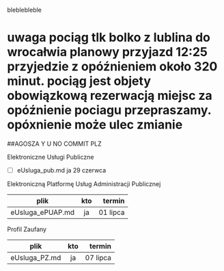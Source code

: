 ﻿

bleblebleble

# uwaga pociąg tlk bolko z lublina do wrocałwia planowy przyjazd 12:25 przyjedzie z opóźnieniem około 320 minut. pociąg jest objety obowiązkową rezerwacją miejsc za opóźnienie pociagu przepraszamy. opóxnienie może ulec zmianie


##AGOSZA Y U NO COMMIT PLZ




















Elektroniczne Usługi Publiczne

- [ ] eUsluga_pub.md  ja 29 czerwca


Elektroniczną Platformę Usług Administracji Publicznej 

| plik | kto | termin |
|:-:|:-:|-:|
|eUsluga_ePUAP.md|ja|01 lipca|

Profil Zaufany

| plik | kto | termin |
|:-:|:-:|-:|
|eUsluga_PZ.md|ja| 07 lipca|
